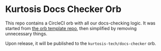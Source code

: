 Kurtosis Docs Checker Orb
=========================
This repo contains a CircleCI orb with all our docs-checking logic. It was started from [the orb template repo](https://github.com/CircleCI-Public/Orb-Project-Template), then simplified by removing unnecessary things.

Upon release, it will be published to the `kurtosis-tech/docs-checker` orb.
